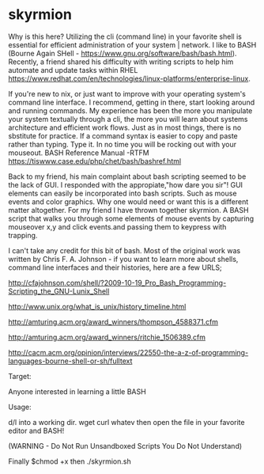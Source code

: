 # skyrmion

Why is this here? Utilizing the cli (command line) in your favorite shell is essential for efficient administration of your system | network. I like to BASH (Bourne Again SHell - https://www.gnu.org/software/bash/bash.html). Recently, a friend shared his difficulty with writing scripts to help him automate and update tasks within RHEL https://www.redhat.com/en/technologies/linux-platforms/enterprise-linux. 

If you're new to nix, or just want to improve with your operating system's command line interface. I recommend, getting in there, start looking around and running commands. My experience has been the more you manipulate your system textually through a cli, the more you will learn about systems architecture and efficient work flows. Just as in most things, there is no sbstitute for practice. If a command syntax is easier to copy and paste rather than typing. Type it. In no time you will be rocking out with your mouseout. BASH Reference Manual -RTFM https://tiswww.case.edu/php/chet/bash/bashref.html 

Back to my friend, his main complaint about bash scripting seemed to be the lack of GUI. I responded with the appropiate,"how dare you sir"! GUI elements can easily be incorporated into bash scripts. Such as mouse events and color graphics. Why one would need or want this is a different matter altogether. For my friend I have thrown together skyrmion. A BASH script that walks you through some elements of mouse events by capturing mouseover x,y and click events.and passing them to keypress with trapping.

I can't take any credit for this bit of bash. Most of the original work was written by Chris F. A. Johnson - if you want to learn more about shells, command line interfaces and their histories, here are a few URLS; 



http://cfajohnson.com/shell/?2009-10-19_Pro_Bash_Programming-Scripting_the_GNU-Lunix_Shell 


http://www.unix.org/what_is_unix/history_timeline.html


http://amturing.acm.org/award_winners/thompson_4588371.cfm 


http://amturing.acm.org/award_winners/ritchie_1506389.cfm


http://cacm.acm.org/opinion/interviews/22550-the-a-z-of-programming-languages-bourne-shell-or-sh/fulltext


Target:

Anyone interested in learning a little BASH

Usage:

d/l into a working dir. wget curl whatev then open the file in your favorite editor and BASH! 

(WARNING - Do Not Run Unsandboxed Scripts You Do Not Understand) 

Finally $chmod +x then ./skyrmion.sh

